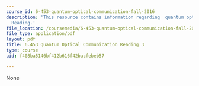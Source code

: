 ```yaml
---
course_id: 6-453-quantum-optical-communication-fall-2016
description: 'This resource contains information regarding  quantum optical communication:
  Reading.'
file_location: /coursemedia/6-453-quantum-optical-communication-fall-2016/f408ba5146bf412b616f42bacfebeb57_MIT6_453F16_Lect3_Notes.pdf
file_type: application/pdf
layout: pdf
title: 6.453 Quantum Optical Communication Reading 3
type: course
uid: f408ba5146bf412b616f42bacfebeb57

---
```

None